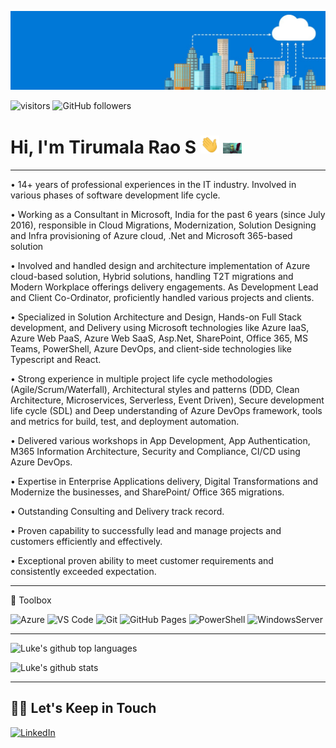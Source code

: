 ![11-background (1)](https://raw.githubusercontent.com/lukemurraynz/lukemurraynz/master/azurebanner.jpg)

![visitors](https://visitor-badge.glitch.me/badge?page_id=lukemurraynz.visitor-badge)
![GitHub followers](https://img.shields.io/github/followers/lukemurraynz?style=social)

# Hi, I'm Tirumala Rao S <img src="https://raw.githubusercontent.com/lukemurraynz/lukemurraynz/master/wave.gif" width="30px"> <img src="https://raw.githubusercontent.com/lukemurraynz/lukemurraynz/master/computer-internet.gif " width="30px">

---

• 14+ years of professional experiences in the IT industry. Involved in various phases of software development life cycle. 

• Working as a Consultant in Microsoft, India for the past 6 years (since July 2016), responsible in Cloud Migrations, Modernization, Solution Designing and Infra provisioning of Azure cloud, .Net and Microsoft 365-based solution 

• Involved and handled design and architecture implementation of Azure cloud-based solution, Hybrid solutions, handling T2T migrations and Modern Workplace offerings delivery engagements. As Development Lead and Client Co-Ordinator, proficiently handled various projects and clients. 

• Specialized in Solution Architecture and Design, Hands-on Full Stack development, and Delivery using Microsoft technologies like Azure IaaS, Azure Web PaaS, Azure Web SaaS, Asp.Net, SharePoint, Office 365, MS Teams, PowerShell, Azure DevOps, and client-side technologies like Typescript and React. 

• Strong experience in multiple project life cycle methodologies (Agile/Scrum/Waterfall), Architectural styles and patterns (DDD, Clean Architecture, Microservices, Serverless, Event Driven), Secure development life cycle (SDL) and Deep understanding of Azure DevOps framework, tools and metrics for build, test, and deployment automation. 

• Delivered various workshops in App Development, App Authentication, M365 Information Architecture, Security and Compliance, CI/CD using Azure DevOps. 

• Expertise in Enterprise Applications delivery, Digital Transformations and Modernize the businesses, and SharePoint/ Office 365 migrations. 

• Outstanding Consulting and Delivery track record. 

• Proven capability to successfully lead and manage projects and customers efficiently and effectively. 

• Exceptional proven ability to meet customer requirements and consistently exceeded expectation.

---

🧰 Toolbox
<!--Toolbox icons -->
![Azure](https://img.shields.io/badge/azure-%230072C6.svg?style=for-the-badge&logo=azure-devops&logoColor=white)
![VS Code](https://img.shields.io/badge/VS%20Code-007ACC.svg?&style=for-the-badge&logo=visual-studio-code&logoColor=white)
![Git](https://img.shields.io/badge/git-%3776AB.svg?style=for-the-badge&logo=git&logoColor=white&color=F05032)
![GitHub Pages](https://img.shields.io/badge/githubpages-%3776AB.svg?style=for-the-badge&logo=git&logoColor=white&color=F05032)
![PowerShell](https://img.shields.io/badge/microsoft-powershell.svg?style=for-the-badge&logo=powershell&color=FFFFFF)
![WindowsServer](https://img.shields.io/badge/microsoft-windows.svg?style=for-the-badge&logo=windows&color=000000)

---

![Luke's github top languages](https://github-readme-stats.vercel.app/api/top-langs/?username=tiru007&show_icons=true&langs_count=8)

![Luke's github stats](https://github-readme-stats.vercel.app/api?username=tiru007&show_icons=true&count_private=true)

---

## 🤝🏻 Let's Keep in Touch

<p align="left">
<a href="https://www.linkedin.com/in/tirumala-rao-s/"><img alt="LinkedIn" src="https://img.shields.io/badge/LinkedIn-lukemurraynz-blue?style=flat-square&logo=linkedin"></a>
</a>
